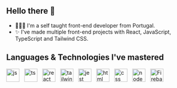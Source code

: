 ## Hello there 👋

- 👨🏼‍🎓 I'm a self taught front-end developer from Portugal. 
- ✨ I've made multiple front-end projects with React, JavaScript, TypeScript and Tailwind CSS.

## Languages & Technologies I've mastered
<img align="left" alt="js" width="35px" style="padding-right:10px" src="https://cdn.jsdelivr.net/gh/devicons/devicon/icons/javascript/javascript-original.svg" />
<img align="left" alt="ts" width="35px" style="padding-right:10px" src="https://cdn.jsdelivr.net/gh/devicons/devicon/icons/typescript/typescript-original.svg" />
<img align="left" alt="react" width="35px" style="padding-right:10px" src="https://cdn.jsdelivr.net/gh/devicons/devicon/icons/react/react-original.svg" />
<img align="left" alt="tailwind css" width="35px" style="padding-right:10px" src="https://cdn.jsdelivr.net/gh/devicons/devicon/icons/tailwindcss/tailwindcss-plain.svg" />
<img align="left" alt="jest" width="35px" style="padding-right:10px" src="https://cdn.jsdelivr.net/gh/devicons/devicon/icons/jest/jest-plain.svg" />
<img align="left" alt="html" width="35px" style="padding-right:10px" src="https://cdn.jsdelivr.net/gh/devicons/devicon/icons/html5/html5-original.svg" />
<img align="left" alt="css" width="35px" style="padding-right:10px" src="https://cdn.jsdelivr.net/gh/devicons/devicon/icons/css3/css3-original.svg" />  
<img align="left" alt="node" width="35px" style="padding-right:10px" src="https://cdn.jsdelivr.net/gh/devicons/devicon/icons/nodejs/nodejs-original.svg" />        
<img align="left" alt="Firebase" width="35px" style="padding-right:10px" src="https://cdn.jsdelivr.net/gh/devicons/devicon/icons/firebase/firebase-plain.svg" />
